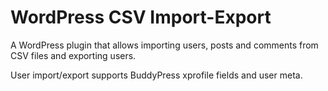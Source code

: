 WordPress CSV Import-Export
===========================

A WordPress plugin that allows importing users, posts and comments from CSV files and exporting users.

User import/export supports BuddyPress xprofile fields and user meta. 
